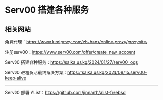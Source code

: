 # Serv00 搭建各种服务

## 相关网站

免费代理：https://www.lumiproxy.com/zh-hans/online-proxy/proxysite/

注册serv00：https://www.serv00.com/offer/create_new_account

Serv00 搭建各种服务：https://saika.us.kg/2024/01/27/serv00_logs

Serv00 进程保活最终解决方案：https://saika.us.kg/2024/08/15/serv00-keep-alive

---

Serv00 部署 AList：https://github.com/jinnan11/alist-freebsd
